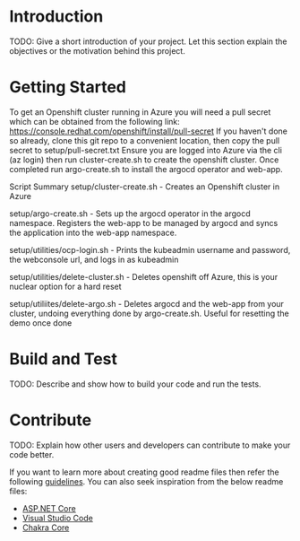 # Introduction 
TODO: Give a short introduction of your project. Let this section explain the objectives or the motivation behind this project. 

# Getting Started
To get an Openshift cluster running in Azure you will need a pull secret which can be obtained from the following link:
https://console.redhat.com/openshift/install/pull-secret
If you haven't done so already, clone this git repo to a convenient location, then copy the pull secret to setup/pull-secret.txt
Ensure you are logged into Azure via the cli (az login) then run cluster-create.sh to create the openshift cluster. Once completed run argo-create.sh to install the argocd operator and web-app. 

Script Summary
setup/cluster-create.sh - Creates an Openshift cluster in Azure

setup/argo-create.sh - Sets up the argocd operator in the argocd namespace. Registers the web-app to be managed by argocd and syncs the application into the web-app namespace. 

setup/utilities/ocp-login.sh - Prints the kubeadmin username and password, the webconsole url, and logs in as kubeadmin

setup/utilities/delete-cluster.sh - Deletes openshift off Azure, this is your nuclear option for a hard reset

setup/utiliites/delete-argo.sh - Deletes argocd and the web-app from your cluster, undoing everything done by argo-create.sh. Useful for resetting the demo once done

# Build and Test
TODO: Describe and show how to build your code and run the tests. 

# Contribute
TODO: Explain how other users and developers can contribute to make your code better. 

If you want to learn more about creating good readme files then refer the following [guidelines](https://docs.microsoft.com/en-us/azure/devops/repos/git/create-a-readme?view=azure-devops). You can also seek inspiration from the below readme files:
- [ASP.NET Core](https://github.com/aspnet/Home)
- [Visual Studio Code](https://github.com/Microsoft/vscode)
- [Chakra Core](https://github.com/Microsoft/ChakraCore)
